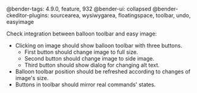 @bender-tags: 4.9.0, feature, 932
@bender-ui: collapsed
@bender-ckeditor-plugins: sourcearea, wysiwygarea, floatingspace, toolbar, undo, easyimage

Check integration between balloon toolbar and easy image:

* Clicking on image should show balloon toolbar with three buttons.
	* First button should change image to full size.
	* Second button should change image to side image.
	* Third button should show dialog for changing alt text.
* Balloon toolbar position should be refreshed according to changes of image's size.
* Buttons in toolbar should mirror real commands' states.
